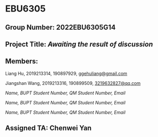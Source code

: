 # EBU6305

## Group Number: 2022EBU6305G14

## Project Title: ***Awaiting the result of discussion***

## Members:

Liang Hu, 2019213314, 190897929, ggehuliang@gmail.com

Jiangshan Wang, 2019213316, 190899509, 3219632827@qq.com

*Name, BUPT Student Number, QM Student Number, Email*

*Name, BUPT Student Number, QM Student Number, Email*

*Name, BUPT Student Number, QM Student Number, Email*

  ## Assigned TA: Chenwei Yan
